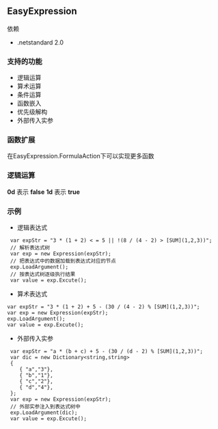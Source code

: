 ## EasyExpression

依赖
- .netstandard 2.0

### 支持的功能
- 逻辑运算
- 算术运算
- 条件运算
- 函数嵌入
- 优先级解构
- 外部传入实参

### 函数扩展

在EasyExpression.FormulaAction下可以实现更多函数

### 逻辑运算
**0d** 表示 **false**
**1d** 表示 **true**

### 示例
- 逻辑表达式

```
 var expStr = "3 * (1 + 2) < = 5 || !(8 / (4 - 2) > [SUM](1,2,3))";
 // 解析表达式树
 var exp = new Expression(expStr);
 // 把表达式中的数据加载到表达式对应的节点
 exp.LoadArgument();
 // 按表达式树逐级执行结果
 var value = exp.Excute();
 ```
- 算术表达式

 ```
 var expStr = "3 * (1 + 2) + 5 - (30 / (4 - 2) % [SUM](1,2,3))";
 var exp = new Expression(expStr);
 exp.LoadArgument();
 var value = exp.Excute();
```

- 外部传入实参

```
 var expStr = "a * (b + c) + 5 - (30 / (d - 2) % [SUM](1,2,3))";
 var dic = new Dictionary<string,string>
 {
    { "a","3"},
    { "b","1"},
    { "c","2"},
    { "d","4"},
 };
 var exp = new Expression(expStr);
 // 外部实参注入到表达式树中
 exp.LoadArgument(dic);
 var value = exp.Excute();
            
```
